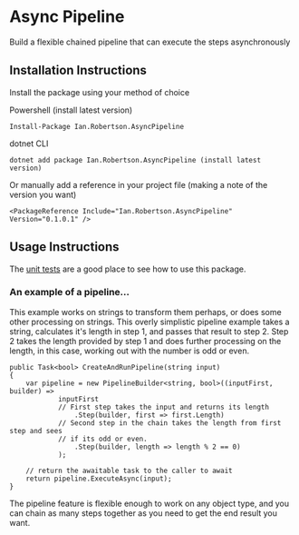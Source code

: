 # Async Pipeline
Build a flexible chained pipeline that can execute the steps asynchronously

## Installation Instructions
Install the package using your method of choice

Powershell (install latest version)
```
Install-Package Ian.Robertson.AsyncPipeline
```

dotnet CLI
```
dotnet add package Ian.Robertson.AsyncPipeline (install latest version)
```

Or manually add a reference in your project file (making a note of the version you want)
```
<PackageReference Include="Ian.Robertson.AsyncPipeline" Version="0.1.0.1" />
```
## Usage Instructions
The [unit tests](https://github.com/silentbobbert/AsyncPipeline/blob/master/AsyncPipelineBuilder.Unit.Tests/PipelineBuilderTests.cs) are a good place to see how to use this package.

### An example of a pipeline...
This example works on strings to transform them perhaps, or does some other processing on strings. This overly simplistic pipeline example takes a string, calculates it's length in step 1, and passes that result to step 2. Step 2 takes the length provided by step 1 and does further processing on the length, in this case, working out with the number is odd or even.

```
public Task<bool> CreateAndRunPipeline(string input)
{
    var pipeline = new PipelineBuilder<string, bool>((inputFirst, builder) =>
            inputFirst
            // First step takes the input and returns its length
                .Step(builder, first => first.Length) 
            // Second step in the chain takes the length from first step and sees 
            // if its odd or even.
                .Step(builder, length => length % 2 == 0) 
            );
    
    // return the awaitable task to the caller to await
    return pipeline.ExecuteAsync(input);
}
```

The pipeline feature is flexible enough to work on any object type, and you can chain as many steps together as you need to get the end result you want.
